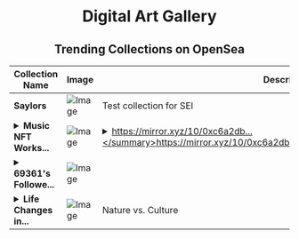 <div align="center">

# Digital Art Gallery

## Trending Collections on OpenSea

| Collection Name                       | Image                                                                                     | Description                       | OpenSea Link                                                                                          |
|---------------------------------------|-------------------------------------------------------------------------------------------|-----------------------------------|--------------------------------------------------------------------------------------------------------|
| **Saylors** | ![Image](https://i.seadn.io/s/raw/files/4926b58b2f8f0ce1139c84e52bcacff8.png?w=500&auto=format?w=200&auto=format) | Test collection for SEI | <details><summary>Link</summary>[Saylors](https://opensea.io/collection/saylors)</details> |
| **<details><summary>Music NFT Works...</summary>Music NFT Workshop - Bogotá, Colombia</details>** | ![Image](https://i.seadn.io/s/raw/files/76e1e8e0ce894e9d76d771c6425332e0.png?w=500&auto=format?w=200&auto=format) | <details><summary>https://mirror.xyz/10/0xc6a2db...</summary>https://mirror.xyz/10/0xc6a2db19b98da3a5f3b5134d152d75cecbaac8ae</details> | <details><summary>Link</summary>[Music NFT Workshop - Bogotá, Colombia](https://opensea.io/collection/music-nft-workshop-bogota-colombia)</details> |
| **<details><summary>69361's Followe...</summary>69361's Follower</details>** | ![Image](https://i.seadn.io/s/raw/files/19f9f090920392cc3650cbdf4361755b.png?w=500&auto=format?w=200&auto=format) |  | <details><summary>Link</summary>[69361's Follower](https://opensea.io/collection/69361-s-follower)</details> |
| **<details><summary>Life Changes in...</summary>Life Changes in the Blink...</details>** | ![Image](https://i.seadn.io/s/raw/files/639c800907be1de7e69d22e3ff0dc131.png?w=500&auto=format?w=200&auto=format) | Nature vs. Culture | <details><summary>Link</summary>[Life Changes in the Blink...](https://opensea.io/collection/life-changes-in-the-blink)</details> |

</div>